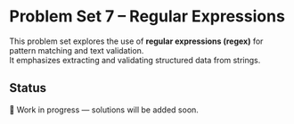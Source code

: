 # Problem Set 7 – Regular Expressions

This problem set explores the use of **regular expressions (regex)** for pattern matching and text validation.  
It emphasizes extracting and validating structured data from strings.  

## Status
🚧 Work in progress — solutions will be added soon.
